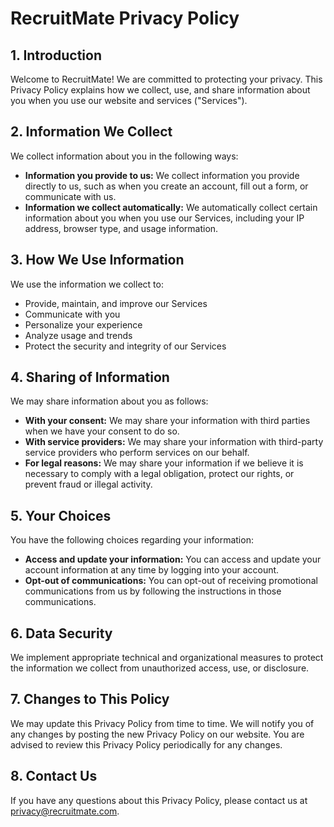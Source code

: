 # RecruitMate Privacy Policy

## 1. Introduction
Welcome to RecruitMate! We are committed to protecting your privacy. This Privacy Policy explains how we collect, use, and share information about you when you use our website and services ("Services").

## 2. Information We Collect
We collect information about you in the following ways:
- **Information you provide to us:** We collect information you provide directly to us, such as when you create an account, fill out a form, or communicate with us.
- **Information we collect automatically:** We automatically collect certain information about you when you use our Services, including your IP address, browser type, and usage information.

## 3. How We Use Information
We use the information we collect to:
- Provide, maintain, and improve our Services
- Communicate with you
- Personalize your experience
- Analyze usage and trends
- Protect the security and integrity of our Services

## 4. Sharing of Information
We may share information about you as follows:
- **With your consent:** We may share your information with third parties when we have your consent to do so.
- **With service providers:** We may share your information with third-party service providers who perform services on our behalf.
- **For legal reasons:** We may share your information if we believe it is necessary to comply with a legal obligation, protect our rights, or prevent fraud or illegal activity.

## 5. Your Choices
You have the following choices regarding your information:
- **Access and update your information:** You can access and update your account information at any time by logging into your account.
- **Opt-out of communications:** You can opt-out of receiving promotional communications from us by following the instructions in those communications.

## 6. Data Security
We implement appropriate technical and organizational measures to protect the information we collect from unauthorized access, use, or disclosure.

## 7. Changes to This Policy
We may update this Privacy Policy from time to time. We will notify you of any changes by posting the new Privacy Policy on our website. You are advised to review this Privacy Policy periodically for any changes.

## 8. Contact Us
If you have any questions about this Privacy Policy, please contact us at privacy@recruitmate.com.
